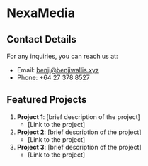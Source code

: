 # NexaMedia

## Contact Details

For any inquiries, you can reach us at:

-   Email: benji@benjiwallis.xyz
-   Phone: +64 27 378 8527

## Featured Projects

1. **Project 1**: [brief description of the project]
    - [Link to the project]
2. **Project 2**: [brief description of the project]
    - [Link to the project]
3. **Project 3**: [brief description of the project]
    - [Link to the project]
